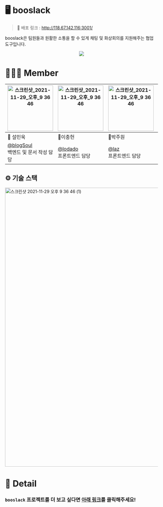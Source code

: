 # 🖥 booslack

> 🔗 배포 링크 : http://118.67.142.116:3001/

booslack은 팀원들과 원활한 소통을 할 수 있게 채팅 및 화상회의를 지원해주는 협업 도구입니다.

<p align="center">
 <img src="https://user-images.githubusercontent.com/55660267/144753329-dd0c5525-36c8-4384-9ac0-106feed26a89.png" />
</p>

# 👨‍👧‍👦 Member

| <img width="150" alt="스크린샷_2021-11-29_오후_9 36 46" src="https://avatars.githubusercontent.com/u/42922298?v=4"> | <img width="150" alt="스크린샷_2021-11-29_오후_9 36 46" src="https://avatars.githubusercontent.com/u/40421183?v=4"> | <img width="150" alt="스크린샷_2021-11-29_오후_9 36 46" src="https://avatars.githubusercontent.com/u/75822859?v=4"> | <img width="150" alt="스크린샷_2021-11-29_오후_9 36 46" src="https://avatars.githubusercontent.com/u/55660267?v=4"> |
|------|------|------|------|
| 🥐 설민욱 | 🍛이충헌 | 🍣박주원 | 🍜조진성 |
| [@blogSoul](https://github.com/blogSoul) <br/> 백엔드 및 문서 작성 담당 | [@lodado](https://github.com/lodado) <br/> 프론트엔드 담당 | [@laz](https://github.com/laz) <br/> 프론트엔드 담당 | [@loin3](https://github.com/loin3) <br/> 백엔드 담당 |

## ⚙ 기술 스택

<img width="920" alt="스크린샷 2021-11-29 오후 9 36 46 (1)" src="https://user-images.githubusercontent.com/42922298/144754081-385f5d4e-e5b1-4cec-8ed4-087fe98bb9c5.png">

# 📕 Detail

### `booslack` 프로젝트를 더 보고 싶다면 [아래 링크](https://github.com/boostcampwm-2021/web06-booslack/wiki)를 클릭해주세요!
